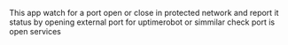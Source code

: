 This app watch for a port open or close in protected network and report it status by opening external port for uptimerobot or simmilar check port is open services
